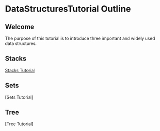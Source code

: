 # DataStructuresTutorial Outline

## Welcome
The purpose of this tutorial is to introduce three important and widely used data structures.

## Stacks
[Stacks Tutorial](https://github.com/tuckerhoppe/DataStructuresTutorial/blob/main/stacks.md)

## Sets
[Sets Tutorial]

## Tree
[Tree Tutorial]

